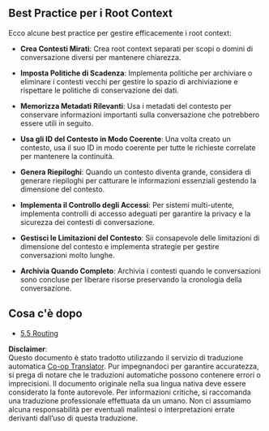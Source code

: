 <!--
CO_OP_TRANSLATOR_METADATA:
{
  "original_hash": "8311f46a35cf608c9780f39b62c9dc3f",
  "translation_date": "2025-07-14T02:02:17+00:00",
  "source_file": "05-AdvancedTopics/mcp-root-contexts/README.md",
  "language_code": "it"
}
-->
## Best Practice per i Root Context

Ecco alcune best practice per gestire efficacemente i root context:

- **Crea Contesti Mirati**: Crea root context separati per scopi o domini di conversazione diversi per mantenere chiarezza.

- **Imposta Politiche di Scadenza**: Implementa politiche per archiviare o eliminare i contesti vecchi per gestire lo spazio di archiviazione e rispettare le politiche di conservazione dei dati.

- **Memorizza Metadati Rilevanti**: Usa i metadati del contesto per conservare informazioni importanti sulla conversazione che potrebbero essere utili in seguito.

- **Usa gli ID del Contesto in Modo Coerente**: Una volta creato un contesto, usa il suo ID in modo coerente per tutte le richieste correlate per mantenere la continuità.

- **Genera Riepiloghi**: Quando un contesto diventa grande, considera di generare riepiloghi per catturare le informazioni essenziali gestendo la dimensione del contesto.

- **Implementa il Controllo degli Accessi**: Per sistemi multi-utente, implementa controlli di accesso adeguati per garantire la privacy e la sicurezza dei contesti di conversazione.

- **Gestisci le Limitazioni del Contesto**: Sii consapevole delle limitazioni di dimensione del contesto e implementa strategie per gestire conversazioni molto lunghe.

- **Archivia Quando Completo**: Archivia i contesti quando le conversazioni sono concluse per liberare risorse preservando la cronologia della conversazione.

## Cosa c'è dopo

- [5.5 Routing](../mcp-routing/README.md)

**Disclaimer**:  
Questo documento è stato tradotto utilizzando il servizio di traduzione automatica [Co-op Translator](https://github.com/Azure/co-op-translator). Pur impegnandoci per garantire accuratezza, si prega di notare che le traduzioni automatiche possono contenere errori o imprecisioni. Il documento originale nella sua lingua nativa deve essere considerato la fonte autorevole. Per informazioni critiche, si raccomanda una traduzione professionale effettuata da un umano. Non ci assumiamo alcuna responsabilità per eventuali malintesi o interpretazioni errate derivanti dall’uso di questa traduzione.